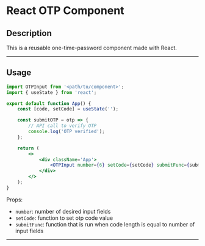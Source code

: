 # React OTP Component

## Description

This is a reusable one-time-password component made with React.

---

## Usage

```jsx
import OTPInput from '<path/to/component>';
import { useState } from 'react';

export default function App() {
	const [code, setCode] = useState('');

	const submitOTP = otp => {
		// API call to verify OTP
		console.log('OTP verified');
	};

	return (
		<>
			<div className='App'>
				<OTPInput number={6} setCode={setCode} submitFunc={submitOTP} />
			</div>
		</>
	);
}
```

Props:

-   `number`: number of desired input fields
-   `setCode`: function to set otp code value
-   `submitFunc`: function that is run when code length is equal to number of input fields

---
